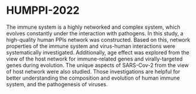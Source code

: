 # HUMPPI-2022
The immune system is a highly networked and complex system, which evolves constantly under the interaction with pathogens. In this study, a high-quality human PPIs network was constructed. Based on this, network properties of the immune system and virus-human interactions were systematically investigated. Additionally, age effect was explored from the view of the host network for immune-related genes and virally-targeted genes during evolution. The unique aspects of SARS-Cov-2 from the view of host network were also studied. Those investigations are helpful for better understanding the composition and evolution of human immune system, and the pathogenesis of viruses.
